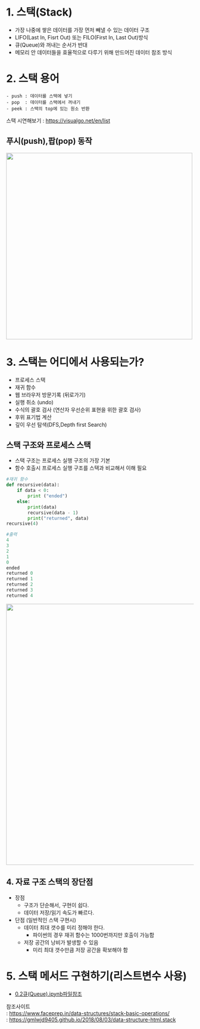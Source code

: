 # 1. 스택(Stack)
- 가장 나중에 쌓은 데이터를 가장 먼저 빼낼 수 있는 데이터 구조
- LIFO(Last In, Fisrt Out) 또는 FILO(First In, Last Out)방식
- 큐(Queue)와 꺼내는 순서가 반대
- 메모리 안 데이터들을 효율적으로 다루기 위해 만드어진 데이터 참조 방식


# 2. 스택 용어
```
- push : 데이터를 스택에 넣기
- pop  : 데이터를 스택에서 꺼내기
- peek : 스택의 top에 있는 원소 반환

```
스택 시연해보기 : https://visualgo.net/en/list

## 푸시(push),팝(pop) 동작
<img src = "https://i.imgur.com/D02ySLP.gif" width="500px">




# 3. 스택는 어디에서 사용되는가?
- 프로세스 스택
- 재귀 함수
- 웹 브라우저 방문기록 (뒤로가기)
- 실행 취소 (undo)
- 수식의 괄호 검사 (연산자 우선순위 표현을 위한 괄호 검사)
- 후위 표기법 계산
- 깊이 우선 탐색(DFS,Depth first Search)


## 스택 구조와 프로세스 스택
- 스택 구조는 프로세스 실행 구조의 가장 기본
- 함수 호출시 프로세스 실행 구조를 스택과 비교해서 이해 필요
```python
#재귀 함수
def recursive(data):
    if data < 0:
        print ("ended")
    else:
        print(data)
        recursive(data - 1)
        print("returned", data) 
recursive(4)
```
```python
#출력
4
3
2
1
0
ended
returned 0
returned 1
returned 2
returned 3
returned 4
```

<img src = "https://i.imgur.com/dZzTXK2.png" width="700px">

## 4. 자료 구조 스택의 장단점
- 장점
  - 구조가 단순해서, 구현이 쉽다.
  - 데이터 저장/읽기 속도가 빠르다.
- 단점 (일반적인 스택 구현시) 
  - 데이터 최대 갯수를 미리 정해야 한다. 
    - 파이썬의 경우 재귀 함수는 1000번까지만 호출이 가능함
  - 저장 공간의 낭비가 발생할 수 있음
    - 미리 최대 갯수만큼 저장 공간을 확보해야 함


# 5. 스택 메서드 구현하기(리스트변수 사용)
- [0.2큐(Queue).ipynb파일참조](.ipynb)

       
   
    
참조사이트    
: https://www.faceprep.in/data-structures/stack-basic-operations/    
: https://gmlwjd9405.github.io/2018/08/03/data-structure-html.stack
  
